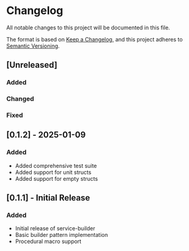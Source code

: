 # Changelog

All notable changes to this project will be documented in this file.

The format is based on [Keep a Changelog](https://keepachangelog.com/en/1.0.0/),
and this project adheres to [Semantic Versioning](https://semver.org/spec/v2.0.0.html).

## [Unreleased]

### Added

### Changed

### Fixed

## [0.1.2] - 2025-01-09

### Added
- Added comprehensive test suite
- Added support for unit structs
- Added support for empty structs

## [0.1.1] - Initial Release

### Added
- Initial release of service-builder
- Basic builder pattern implementation
- Procedural macro support
